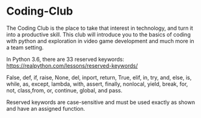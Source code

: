 # Coding-Club
The Coding Club is the place to take that interest in technology, and turn it into a productive skill. 
This club will introduce you to the basics of coding with python and exploration in video game development and much more in a team setting.

In Python 3.6, there are 33 reserved keywords: https://realpython.com/lessons/reserved-keywords/

False, def, if, raise, None, del, inport, return, True, elif, in, try, and, else, is, 
while, as, except, lambda, with, assert, finally, nonlocal, yield, break, for, not, class,from, or, continue, global, and pass.

Reserved keywords are case-sensitive and must be used exactly as shown and have an assigned function.
